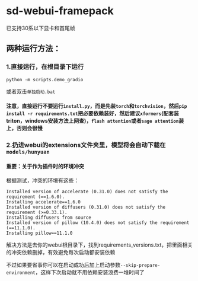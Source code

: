# sd-webui-framepack
已支持30系以下显卡和首尾帧

## 两种运行方法：

### 1.直接运行，在根目录下运行
```
python -m scripts.demo_gradio
```
或者双击`单独启动.bat`
#### 注意，直接运行不要运行`install.py`，而是先装`torch`和`torchvision`，然后`pip install -r requirements.txt`把必要依赖装好，然后建议`xformers`(配套装triton，windows安装方法上网查)，`flash attention`或者`sage attention`装上，否则会很慢

### 2.扔进webui的extensions文件夹里，模型将会自动下载在`models/hunyuan`

#### 重要：关于作为插件时的环境冲突
根据测试，冲突的环境有这些：
```
Installed version of accelerate (0.31.0) does not satisfy the requirement (==1.6.0).
Installing accelerate==1.6.0
Installed version of diffusers (0.31.0) does not satisfy the requirement (>=0.33.1).
Installing diffusers from source
Installed version of pillow (10.4.0) does not satisfy the requirement (==11.1.0).
Installing pillow==11.1.0
```
解决方法是去你的webui根目录下，找到requirements_versions.txt，把里面相关的冲突依赖删掉，有效避免每次启动都安装依赖

不过如果要省事你可以在启动成功后加上启动参数`--skip-prepare-environment`，这样下次启动就不用依赖安装浪费一堆时间了
